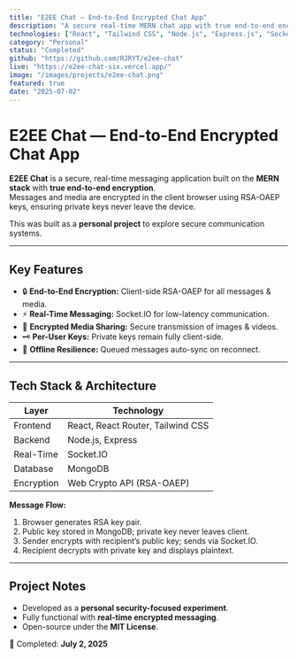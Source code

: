 ```yaml
---
title: "E2EE Chat — End-to-End Encrypted Chat App"
description: "A secure real-time MERN chat app with true end-to-end encryption using client-side RSA-OAEP, built as a personal project."
technologies: ["React", "Tailwind CSS", "Node.js", "Express.js", "Socket.IO", "MongoDB", "Web Crypto API (RSA-OAEP)"]
category: "Personal"
status: "Completed"
github: "https://github.com/RJRYT/e2ee-chat"
live: "https://e2ee-chat-six.vercel.app/"
image: "/images/projects/e2ee-chat.png"
featured: true
date: "2025-07-02"
---
```


# E2EE Chat — End-to-End Encrypted Chat App

**E2EE Chat** is a secure, real-time messaging application built on the **MERN stack** with **true end-to-end encryption**.  
Messages and media are encrypted in the client browser using RSA-OAEP keys, ensuring private keys never leave the device.  

This was built as a **personal project** to explore secure communication systems.

---

## Key Features

- 🔒 **End-to-End Encryption:** Client-side RSA-OAEP for all messages & media.  
- ⚡ **Real-Time Messaging:** Socket.IO for low-latency communication.  
- 📁 **Encrypted Media Sharing:** Secure transmission of images & videos.  
- 🗝️ **Per-User Keys:** Private keys remain fully client-side.  
- 🔄 **Offline Resilience:** Queued messages auto-sync on reconnect.  

---

## Tech Stack & Architecture

| Layer      | Technology                        |
| ---------- | --------------------------------- |
| Frontend   | React, React Router, Tailwind CSS |
| Backend    | Node.js, Express                  |
| Real-Time  | Socket.IO                         |
| Database   | MongoDB                           |
| Encryption | Web Crypto API (RSA-OAEP)         |

**Message Flow:**  
1. Browser generates RSA key pair.  
2. Public key stored in MongoDB; private key never leaves client.  
3. Sender encrypts with recipient’s public key; sends via Socket.IO.  
4. Recipient decrypts with private key and displays plaintext.  

---

## Project Notes

- Developed as a **personal security-focused experiment**.  
- Fully functional with **real-time encrypted messaging**.  
- Open-source under the **MIT License**.  

📅 Completed: **July 2, 2025**  
